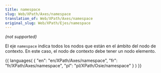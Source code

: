 ```yaml
---
title: namespace
slug: Web/XPath/Axes/namespace
translation_of: Web/XPath/Axes/namespace
original_slug: Web/XPath/Ejes/namespace
---
```

_(not supported)_

El eje `namespace` indica todos los nodos que están en el ámbito del nodo de contexto. En este caso, el nodo de contexto debe tener un nodo elemento.

{{ languages( { "en": "en/XPath/Axes/namespace", "fr": "fr/XPath/Axes/namespace", "pl": "pl/XPath/Osie/namespace" } ) }}
